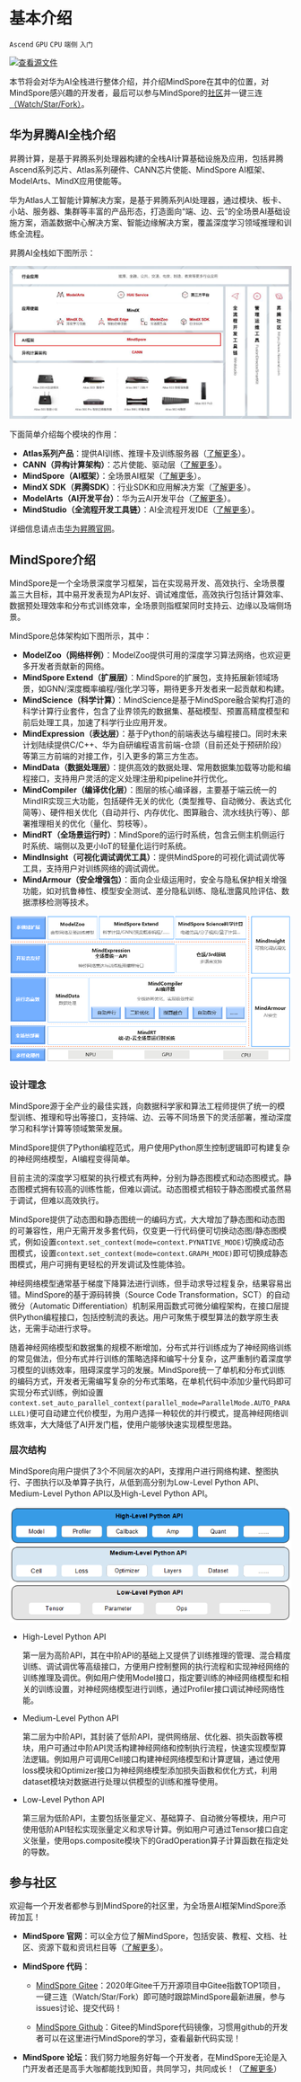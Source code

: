 # 基本介绍

`Ascend` `GPU` `CPU` `端侧` `入门`

[![查看源文件](https://gitee.com/mindspore/docs/raw/r1.6/resource/_static/logo_source.png)](https://gitee.com/mindspore/docs/blob/r1.6/tutorials/source_zh_cn/introduction.md)

本节将会对华为AI全栈进行整体介绍，并介绍MindSpore在其中的位置，对MindSpore感兴趣的开发者，最后可以参与MindSpore的[社区](https://gitee.com/mindspore/mindspore)并一键三连[（Watch/Star/Fork）](https://gitee.com/mindspore/mindspore)。

## 华为昇腾AI全栈介绍

昇腾计算，是基于昇腾系列处理器构建的全栈AI计算基础设施及应用，包括昇腾Ascend系列芯片、Atlas系列硬件、CANN芯片使能、MindSpore AI框架、ModelArts、MindX应用使能等。

华为Atlas人工智能计算解决方案，是基于昇腾系列AI处理器，通过模块、板卡、小站、服务器、集群等丰富的产品形态，打造面向“端、边、云”的全场景AI基础设施方案，涵盖数据中心解决方案、智能边缘解决方案，覆盖深度学习领域推理和训练全流程。

昇腾AI全栈如下图所示：

![昇腾全栈](images/introduction1.png)

下面简单介绍每个模块的作用：

- **Atlas系列产品**：提供AI训练、推理卡及训练服务器（[了解更多](https://www.hiascend.com/ecosystem/industry)）。
- **CANN（异构计算架构）**：芯片使能、驱动层（[了解更多](https://ascend.huawei.com/zh/#/software/cann)）。
- **MindSpore（AI框架）**：全场景AI框架（[了解更多](https://www.mindspore.cn/)）。
- **MindX SDK（昇腾SDK）**：行业SDK和应用解决方案（[了解更多](https://ascend.huawei.com/zh/#/software/mindx-sdk)）。
- **ModelArts（AI开发平台）**：华为云AI开发平台（[了解更多](https://www.huaweicloud.com/product/modelarts.html)）。
- **MindStudio（全流程开发工具链）**：AI全流程开发IDE（[了解更多](https://www.hiascend.com/software/mindstudio)）。

详细信息请点击[华为昇腾官网](https://e.huawei.com/cn/products/servers/ascend)。

## MindSpore介绍

MindSpore是一个全场景深度学习框架，旨在实现易开发、高效执行、全场景覆盖三大目标，其中易开发表现为API友好、调试难度低，高效执行包括计算效率、数据预处理效率和分布式训练效率，全场景则指框架同时支持云、边缘以及端侧场景。

MindSpore总体架构如下图所示，其中：

- **ModelZoo（网络样例）**：ModelZoo提供可用的深度学习算法网络，也欢迎更多开发者贡献新的网络。
- **MindSpore Extend（扩展层）**：MindSpore的扩展包，支持拓展新领域场景，如GNN/深度概率编程/强化学习等，期待更多开发者来一起贡献和构建。
- **MindScience（科学计算）**：MindScience是基于MindSpore融合架构打造的科学计算行业套件，包含了业界领先的数据集、基础模型、预置高精度模型和前后处理工具，加速了科学行业应用开发。
- **MindExpression（表达层）**：基于Python的前端表达与编程接口。同时未来计划陆续提供C/C++、华为自研编程语言前端-仓颉（目前还处于预研阶段）等第三方前端的对接工作，引入更多的第三方生态。
- **MindData（数据处理层）**：提供高效的数据处理、常用数据集加载等功能和编程接口，支持用户灵活的定义处理注册和pipeline并行优化。
- **MindCompiler（编译优化层）**：图层的核心编译器，主要基于端云统一的MindIR实现三大功能，包括硬件无关的优化（类型推导、自动微分、表达式化简等）、硬件相关优化（自动并行、内存优化、图算融合、流水线执行等）、部署推理相关的优化（量化、剪枝等）。
- **MindRT（全场景运行时）**：MindSpore的运行时系统，包含云侧主机侧运行时系统、端侧以及更小IoT的轻量化运行时系统。
- **MindInsight（可视化调试调优工具）**：提供MindSpore的可视化调试调优等工具，支持用户对训练网络的调试调优。
- **MindArmour（安全增强包）**：面向企业级运用时，安全与隐私保护相关增强功能，如对抗鲁棒性、模型安全测试、差分隐私训练、隐私泄露风险评估、数据漂移检测等技术。

![MindSpore](images/introduction2.png)

### 设计理念

MindSpore源于全产业的最佳实践，向数据科学家和算法工程师提供了统一的模型训练、推理和导出等接口，支持端、边、云等不同场景下的灵活部署，推动深度学习和科学计算等领域繁荣发展。

MindSpore提供了Python编程范式，用户使用Python原生控制逻辑即可构建复杂的神经网络模型，AI编程变得简单。

目前主流的深度学习框架的执行模式有两种，分别为静态图模式和动态图模式。静态图模式拥有较高的训练性能，但难以调试。动态图模式相较于静态图模式虽然易于调试，但难以高效执行。

MindSpore提供了动态图和静态图统一的编码方式，大大增加了静态图和动态图的可兼容性，用户无需开发多套代码，仅变更一行代码便可切换动态图/静态图模式，例如设置`context.set_context(mode=context.PYNATIVE_MODE)`切换成动态图模式，设置`context.set_context(mode=context.GRAPH_MODE)`即可切换成静态图模式，用户可拥有更轻松的开发调试及性能体验。

神经网络模型通常基于梯度下降算法进行训练，但手动求导过程复杂，结果容易出错。MindSpore的基于源码转换（Source Code Transformation，SCT）的自动微分（Automatic Differentiation）机制采用函数式可微分编程架构，在接口层提供Python编程接口，包括控制流的表达。用户可聚焦于模型算法的数学原生表达，无需手动进行求导。

随着神经网络模型和数据集的规模不断增加，分布式并行训练成为了神经网络训练的常见做法，但分布式并行训练的策略选择和编写十分复杂，这严重制约着深度学习模型的训练效率，阻碍深度学习的发展。MindSpore统一了单机和分布式训练的编码方式，开发者无需编写复杂的分布式策略，在单机代码中添加少量代码即可实现分布式训练，例如设置`context.set_auto_parallel_context(parallel_mode=ParallelMode.AUTO_PARALLEL)`便可自动建立代价模型，为用户选择一种较优的并行模式，提高神经网络训练效率，大大降低了AI开发门槛，使用户能够快速实现模型思路。

### 层次结构

MindSpore向用户提供了3个不同层次的API，支撑用户进行网络构建、整图执行、子图执行以及单算子执行，从低到高分别为Low-Level Python API、Medium-Level Python API以及High-Level Python API。

![MindSpore API](images/introduction3.png)

- High-Level Python API

  第一层为高阶API，其在中阶API的基础上又提供了训练推理的管理、混合精度训练、调试调优等高级接口，方便用户控制整网的执行流程和实现神经网络的训练推理及调优。例如用户使用Model接口，指定要训练的神经网络模型和相关的训练设置，对神经网络模型进行训练，通过Profiler接口调试神经网络性能。

- Medium-Level Python API

  第二层为中阶API，其封装了低阶API，提供网络层、优化器、损失函数等模块，用户可通过中阶API灵活构建神经网络和控制执行流程，快速实现模型算法逻辑。例如用户可调用Cell接口构建神经网络模型和计算逻辑，通过使用loss模块和Optimizer接口为神经网络模型添加损失函数和优化方式，利用dataset模块对数据进行处理以供模型的训练和推导使用。

- Low-Level Python API

  第三层为低阶API，主要包括张量定义、基础算子、自动微分等模块，用户可使用低阶API轻松实现张量定义和求导计算。例如用户可通过Tensor接口自定义张量，使用ops.composite模块下的GradOperation算子计算函数在指定处的导数。

## 参与社区

欢迎每一个开发者都参与到MindSpore的社区里，为全场景AI框架MindSpore添砖加瓦！

- **MindSpore 官网**：可以全方位了解MindSpore，包括安装、教程、文档、社区、资源下载和资讯栏目等（[了解更多](https://www.mindspore.cn/)）。
- **MindSpore 代码**：

    - [MindSpore Gitee](https://gitee.com/mindspore/mindspore)：2020年Gitee千万开源项目中Gitee指数TOP1项目，一键三连（Watch/Star/Fork）即可随时跟踪MindSpore最新进展，参与issues讨论、提交代码！

    - [MindSpore Github](https://github.com/mindspore-ai/mindspore)：Gitee的MindSpore代码镜像，习惯用github的开发者可以在这里进行MindSpore的学习，查看最新代码实现！

- **MindSpore 论坛**：我们努力地服务好每一个开发者，在MindSpore无论是入门开发者还是高手大咖都能找到知音，共同学习，共同成长！（[了解更多](https://bbs.huaweicloud.com/forum/forum-1076-1.html)）
